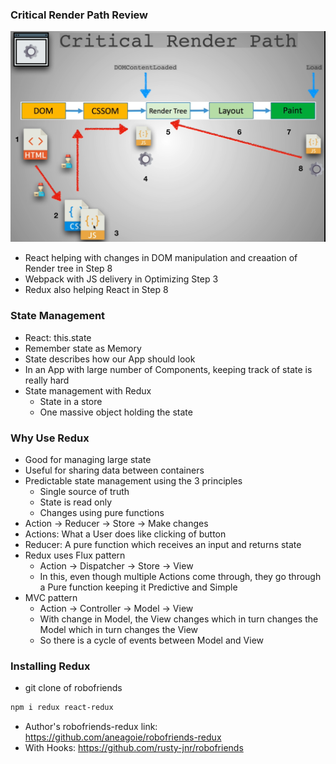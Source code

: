 ### Critical Render Path Review

![crp1](../img/crp1.png)
* React helping with changes in DOM manipulation and creaation of Render tree in Step 8
* Webpack with JS delivery in Optimizing Step 3
* Redux also helping React in Step 8

### State Management

* React: this.state
* Remember state as Memory
* State describes how our App should look
* In an App with large number of Components, keeping track of state is really hard
* State management with Redux
  * State in a store
  * One massive object holding the state

### Why Use Redux

* Good for managing large state
* Useful for sharing data between containers
* Predictable state management using the 3 principles
  * Single source of truth
  * State is read only
  * Changes using pure functions
* Action -> Reducer -> Store -> Make changes
* Actions: What a User does like clicking of button
* Reducer: A pure function which receives an input and returns state
* Redux uses Flux pattern
  * Action -> Dispatcher -> Store -> View
  * In this, even though multiple Actions come through, they go through a Pure function keeping it Predictive and Simple
* MVC pattern
  * Action -> Controller -> Model -> View
  * With change in Model, the View changes which in turn changes the Model which in turn changes the View
  * So there is a cycle of events between Model and View

### Installing Redux

* git clone of robofriends
```sh
npm i redux react-redux
```
* Author's robofriends-redux link: https://github.com/aneagoie/robofriends-redux
* With Hooks: https://github.com/rusty-jnr/robofriends